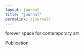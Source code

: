```yaml
---
layout: journal
title: "journal"
permalink: /journal/
---
```


forever space for contemporary art

Publication
